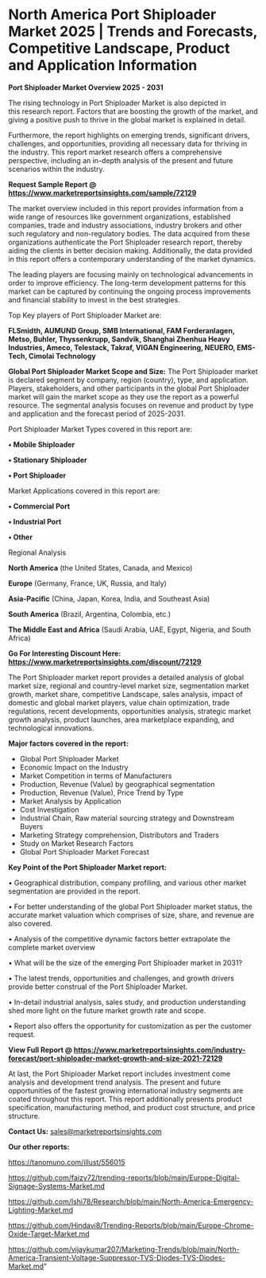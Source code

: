 # North America Port Shiploader Market 2025 | Trends and Forecasts, Competitive Landscape, Product and Application Information

<Strong> Port Shiploader Market Overview 2025 - 2031</strong>

The rising technology in Port Shiploader Market is also depicted in this research report. Factors that are boosting the growth of the market, and giving a positive push to thrive in the global market is explained in detail.

Furthermore, the report highlights on emerging trends, significant drivers, challenges, and opportunities, providing all necessary data for thriving in the industry. This report market research offers a comprehensive perspective, including an in-depth analysis of the present and future scenarios within the industry.

<strong>Request Sample Report @ <a href=https://www.marketreportsinsights.com/sample/72129>https://www.marketreportsinsights.com/sample/72129</a></strong>

The market overview included in this report provides information from a wide range of resources like government organizations, established companies, trade and industry associations, industry brokers and other such regulatory and non-regulatory bodies. The data acquired from these organizations authenticate the Port Shiploader research report, thereby aiding the clients in better decision making. Additionally, the data provided in this report offers a contemporary understanding of the market dynamics.

The leading players are focusing mainly on technological advancements in order to improve efficiency. The long-term development patterns for this market can be captured by continuing the ongoing process improvements and financial stability to invest in the best strategies.

Top Key players of Port Shiploader Market are:

<strong>FLSmidth, AUMUND Group, SMB International, FAM Forderanlagen, Metso, Buhler, Thyssenkrupp, Sandvik, Shanghai Zhenhua Heavy Industries, Ameco, Telestack, Takraf, VIGAN Engineering, NEUERO, EMS-Tech, Cimolai Technology</strong>

<strong><b>Global Port Shiploader Market Scope and Size:</b></strong>
The Port Shiploader market is declared segment by company, region (country), type, and application. Players, stakeholders, and other participants in the global Port Shiploader market will gain the market scope as they use the report as a powerful resource. The segmental analysis focuses on revenue and product by type and application and the forecast period of 2025-2031.

Port Shiploader Market Types covered in this report are:

<strong>• Mobile Shiploader

• Stationary Shiploader

• Port Shiploader</strong>

Market Applications covered in this report are:

<strong>• Commercial Port

• Industrial Port

• Other</strong> 

Regional Analysis

<strong>North America</strong> (the United States, Canada, and Mexico)

<strong>Europe</strong> (Germany, France, UK, Russia, and Italy)

<strong>Asia-Pacific</strong> (China, Japan, Korea, India, and Southeast Asia)

<strong>South America</strong> (Brazil, Argentina, Colombia, etc.)

<strong>The Middle East and Africa</strong> (Saudi Arabia, UAE, Egypt, Nigeria, and South Africa)

<strong>Go For Interesting Discount Here: <a href=https://www.marketreportsinsights.com/discount/72129>https://www.marketreportsinsights.com/discount/72129</a></strong>

The Port Shiploader market report provides a detailed analysis of global market size, regional and country-level market size, segmentation market growth, market share, competitive Landscape, sales analysis, impact of domestic and global market players, value chain optimization, trade regulations, recent developments, opportunities analysis, strategic market growth analysis, product launches, area marketplace expanding, and technological innovations.

<strong><b>Major factors covered in the report:</b></strong>
<ul>
  <li>Global Port Shiploader Market </li>
  <li>Economic Impact on the Industry</li>
  <li>Market Competition in terms of Manufacturers</li>
  <li>Production, Revenue (Value) by geographical segmentation</li>
  <li>Production, Revenue (Value), Price Trend by Type</li>
  <li>Market Analysis by Application</li>
  <li>Cost Investigation</li>
  <li>Industrial Chain, Raw material sourcing strategy and Downstream Buyers</li>
  <li>Marketing Strategy comprehension, Distributors and Traders</li>
  <li>Study on Market Research Factors</li>
  <li>Global Port Shiploader Market Forecast</li>
</ul>

<strong><b>Key Point of the Port Shiploader Market report:</b></strong>

• Geographical distribution, company profiling, and various other market segmentation are provided in the report.

• For better understanding of the global Port Shiploader market status, the accurate market valuation which comprises of size, share, and revenue are also covered.

• Analysis of the competitive dynamic factors better extrapolate the complete market overview

• What will be the size of the emerging Port Shiploader market in 2031?

• The latest trends, opportunities and challenges, and growth drivers provide better construal of the Port Shiploader Market.

• In-detail industrial analysis, sales study, and production understanding shed more light on the future market growth rate and scope.

• Report also offers the opportunity for customization as per the customer request.

<strong><b>View Full Report @ <a href=https://www.marketreportsinsights.com/industry-forecast/port-shiploader-market-growth-and-size-2021-72129>https://www.marketreportsinsights.com/industry-forecast/port-shiploader-market-growth-and-size-2021-72129</a></b></strong>


At last, the Port Shiploader Market report includes investment come analysis and development trend analysis. The present and future opportunities of the fastest growing international industry segments are coated throughout this report. This report additionally presents product specification, manufacturing method, and product cost structure, and price structure.

<strong>Contact Us:</strong>
sales@marketreportsinsights.com

<strong>Our other reports:</strong>

<a href=https://tanomuno.com/illust/556015>https://tanomuno.com/illust/556015</a>

<a href=https://github.com/faizy72/trending-reports/blob/main/Europe-Digital-Signage-Systems-Market.md>https://github.com/faizy72/trending-reports/blob/main/Europe-Digital-Signage-Systems-Market.md</a>

<a href=https://github.com/Ishi78/Research/blob/main/North-America-Emergency-Lighting-Market.md>https://github.com/Ishi78/Research/blob/main/North-America-Emergency-Lighting-Market.md</a>

<a href=https://github.com/Hindavi8/Trending-Reports/blob/main/Europe-Chrome-Oxide-Target-Market.md>https://github.com/Hindavi8/Trending-Reports/blob/main/Europe-Chrome-Oxide-Target-Market.md</a>

<a href=https://github.com/vijaykumar207/Marketing-Trends/blob/main/North-America-Transient-Voltage-Suppressor-TVS-Diodes-TVS-Diodes-Market.md>https://github.com/vijaykumar207/Marketing-Trends/blob/main/North-America-Transient-Voltage-Suppressor-TVS-Diodes-TVS-Diodes-Market.md</a>"
